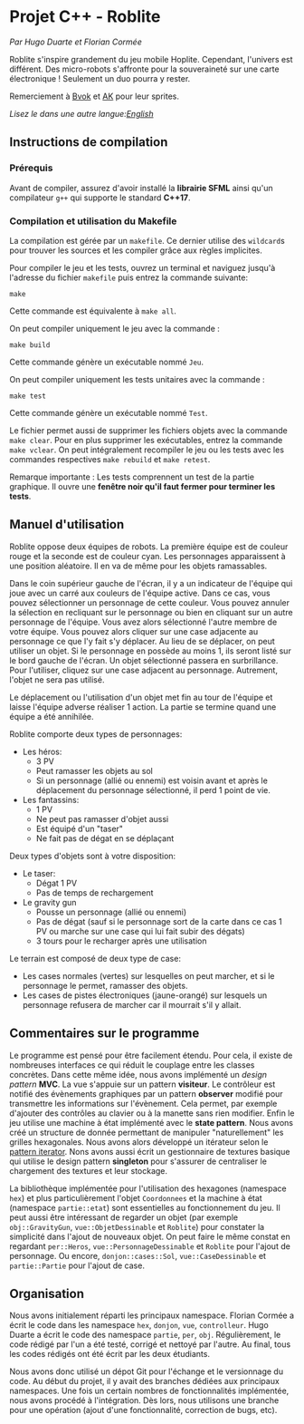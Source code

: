 # Projet C++ - Roblite

*Par Hugo Duarte et Florian Cormée*

Roblite s'inspire grandement du jeu mobile Hoplite. Cependant, l'univers est différent. Des micro-robots s'affronte pour la souveraineté sur une carte électronique ! Seulement un duo pourra y rester.

Remerciement à [Bvok](https://facepunchss13.proboards.com/thread/1456/bvoks-sprite-bin) et [AK](https://images-wixmp-ed30a86b8c4ca887773594c2.wixmp.com/f/ef2c82eb-ab3b-4bdb-88ad-5bae9c705695/d95cy6j-83c3a500-8ded-4bab-bbdb-0f382fb7290e.png/v1/fill/w_353,h_118,q_80,strp/half_life_2_custom_gravity_gun_sprite_sheet_by_dantewreckmen_999_d95cy6j-fullview.jpg?token=eyJ0eXAiOiJKV1QiLCJhbGciOiJIUzI1NiJ9.eyJzdWIiOiJ1cm46YXBwOiIsImlzcyI6InVybjphcHA6Iiwib2JqIjpbW3siaGVpZ2h0IjoiPD0xMTgiLCJwYXRoIjoiXC9mXC9lZjJjODJlYi1hYjNiLTRiZGItODhhZC01YmFlOWM3MDU2OTVcL2Q5NWN5NmotODNjM2E1MDAtOGRlZC00YmFiLWJiZGItMGYzODJmYjcyOTBlLnBuZyIsIndpZHRoIjoiPD0zNTMifV1dLCJhdWQiOlsidXJuOnNlcnZpY2U6aW1hZ2Uub3BlcmF0aW9ucyJdfQ.3rRfddHg5iG5DBsjdDR1DXeMTMV_QCNo3FhOpG8-5d0) pour leur sprites.

*Lisez le dans une autre langue:[English](README.en-gb.md)*

## Instructions de compilation

### Prérequis

Avant de compiler, assurez d'avoir installé la **librairie SFML** ainsi qu'un compilateur `g++` qui supporte le standard **C++17**.

### Compilation et utilisation du Makefile

La compilation est gérée par un `makefile`. Ce dernier utilise des `wildcard`s pour trouver les sources et les compiler grâce aux règles implicites.

Pour compiler le jeu et les tests, ouvrez un terminal et naviguez jusqu'à l'adresse du fichier `makefile` puis entrez la commande suivante:

```
make
```

Cette commande est équivalente à `make all`.

On peut compiler uniquement le jeu avec la commande :

```
make build
```

Cette commande génère un exécutable nommé `Jeu`.

On peut compiler uniquement les tests unitaires avec la commande :

```
make test
```

Cette commande génère un exécutable nommé `Test`.

Le fichier permet aussi de supprimer les fichiers objets avec la commande `make clear`. Pour en plus supprimer les exécutables, entrez la commande `make vclear`. On peut intégralement recompiler le jeu ou les tests avec les commandes respectives `make rebuild` et `make retest`.

Remarque importante : Les tests comprennent un test de la partie graphique. Il ouvre une **fenêtre noir qu'il faut fermer pour terminer les tests**.

## Manuel d'utilisation

Roblite oppose deux équipes de robots. La première équipe est de couleur rouge et la seconde est de couleur cyan. Les personnages apparaissent à une position aléatoire. Il en va de même pour les objets ramassables.

Dans le coin supérieur gauche de l'écran, il y a un indicateur de l'équipe qui joue avec un carré aux couleurs de l'équipe active. Dans ce cas, vous pouvez sélectionner un personnage de cette couleur. Vous pouvez annuler la sélection en recliquant sur le personnage ou bien en cliquant sur un autre personnage de l'équipe. Vous avez alors sélectionné l'autre membre de votre équipe. Vous pouvez alors cliquer sur une case adjacente au personnage ce que l'y fait s'y déplacer. Au lieu de se déplacer, on peut utiliser un objet. Si le personnage en possède au moins 1, ils seront listé sur le bord gauche de l'écran. Un objet sélectionné passera en surbrillance. Pour l'utiliser, cliquez sur une case adjacent au personnage. Autrement, l'objet ne sera pas utilisé.

Le déplacement ou l'utilisation d'un objet met fin au tour de l'équipe et laisse l'équipe adverse réaliser 1 action. La partie se termine quand une équipe a été annihilée.

Roblite comporte deux types de personnages:

- Les héros:
  - 3 PV
  - Peut ramasser les objets au sol
  - Si un personnage (allié ou ennemi) est voisin avant et après le déplacement du personnage sélectionné, il perd 1 point de vie.
- Les fantassins:
  - 1 PV
  - Ne peut pas ramasser d'objet aussi
  - Est équipé d'un "taser"
  - Ne fait pas de dégat en se déplaçant

Deux types d'objets sont à votre disposition:

- Le taser:
  - Dégat 1 PV
  - Pas de temps de rechargement
- Le gravity gun
  - Pousse un personnage (allié ou ennemi)
  - Pas de dégat (sauf si le personnage sort de la carte dans ce cas 1 PV ou marche sur une case qui lui fait subir des dégats)
  - 3 tours pour le recharger après une utilisation

Le terrain est composé de deux type de case:

- Les cases normales (vertes) sur lesquelles on peut marcher, et si le personnage le permet, ramasser des objets.
- Les cases de pistes électroniques (jaune-orangé) sur lesquels un personnage refusera de marcher car il mourrait s'il y allait.

## Commentaires sur le programme

Le programme est pensé pour être facilement étendu. Pour cela, il existe de nombreuses interfaces ce qui réduit le couplage entre les classes concrètes. Dans cette même idée, nous avons implémenté un *design pattern* **MVC**. La vue s'appuie sur un pattern **visiteur**. Le contrôleur est notifié des évènements graphiques par un pattern **observer** modifié pour transmettre les informations sur l'évènement. Cela permet, par exemple d'ajouter des contrôles au clavier ou à la manette sans rien modifier. Enfin le jeu utilise une machine à état implémenté avec le **state pattern**. Nous avons créé un structure de donnée permettant de manipuler "naturellement" les grilles hexagonales. Nous avons alors développé un itérateur selon le [pattern iterator](https://upload.wikimedia.org/wikipedia/commons/thumb/1/13/Iterator_UML_class_diagram.svg/500px-Iterator_UML_class_diagram.svg.png). Nons avons aussi écrit un gestionnaire de textures basique qui utilise le design pattern **singleton** pour s'assurer de centraliser le chargement des textures et leur stockage.

La bibliothèque implémentée pour l'utilisation des hexagones (namespace `hex`) et plus particulièrement l'objet `Coordonnees` et la machine à état (namespace `partie::etat`) sont essentielles au fonctionnement du jeu. Il peut aussi être intéressant de regarder un objet (par exemple `obj::GravityGun`, `vue::ObjetDessinable` et `Roblite`) pour constater la simplicité dans l'ajout de nouveaux objet. On peut faire le même constat en regardant `per::Heros`, `vue::PersonnageDessinable` et `Roblite` pour l'ajout de personnage. Ou encore, `donjon::cases::Sol`, `vue::CaseDessinable` et `partie::Partie` pour l'ajout de case.

## Organisation

Nous avons initialement réparti les principaux namespace. Florian Cormée a écrit le code dans les namespace `hex`, `donjon`, `vue`, `controlleur`. Hugo Duarte a écrit le code des namespace `partie`, `per`, `obj`. Régulièrement, le code rédigé par l'un a été testé, corrigé et nettoyé par l'autre. Au final, tous les codes rédigés ont été écrit par les deux étudiants.

Nous avons donc utilisé un dépot Git pour l'échange et le versionnage du code. Au début du projet, il y avait des branches dédiées aux principaux namespaces. Une fois un certain nombres de fonctionnalités implémentée, nous avons procédé à l'intégration. Dès lors, nous utilisons une branche pour une opération (ajout d'une fonctionnalité, correction de bugs, etc).
